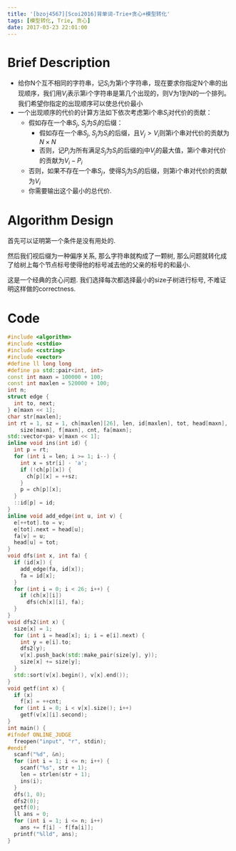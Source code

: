 ```yaml
---
title: '[bzoj4567][Scoi2016]背单词-Trie+贪心+模型转化'
tags: [模型转化, Trie, 贪心]
date: 2017-03-23 22:01:00
---
```


# Brief Description

* 给你N个互不相同的字符串，记$S_i$为第i个字符串，现在要求你指定N个串的出现顺序，我们用$V_i$表示第i个字符串是第几个出现的，则V为1到N的一个排列。我们希望你指定的出现顺序可以使总代价最小
* 一个出现顺序的代价的计算方法如下依次考虑第i个串$S_i$对代价的贡献：
  * 假如存在一个串$S_j$, $S_j$为$S_i$的后缀：
    * 假如存在一个串$S_j$, $S_j$为$S_i$的后缀，且$V_j>V_i$则第i个串对代价的贡献为$N\times N$
    * 否则，记$P_i$为所有满足$S_j$为$S_i$的后缀的j中$V_j$的最大值，第i个串对代价的贡献为$V_i-P_i$
  * 否则，如果不存在一个串$S_j$，使得$S_j$为$S_i$的后缀，则第i个串对代价的贡献为$V_i$
  * 你需要输出这个最小的总代价.

# Algorithm Design

首先可以证明第一个条件是没有用处的.

然后我们视后缀为一种偏序关系, 那么字符串就构成了一颗树, 那么问题就转化成了给树上每个节点标号使得他的标号减去他的父亲的标号的和最小.

这是一个经典的贪心问题. 我们选择每次都选择最小的size子树进行标号, 不难证明这样做的correctness.

# Code

```c++
#include <algorithm>
#include <cstdio>
#include <cstring>
#include <vector>
#define ll long long
#define pa std::pair<int, int>
const int maxn = 100000 + 100;
const int maxlen = 520000 + 100;
int n;
struct edge {
  int to, next;
} e[maxn << 1];
char str[maxlen];
int rt = 1, sz = 1, ch[maxlen][26], len, id[maxlen], tot, head[maxn],
    size[maxn], f[maxn], cnt, fa[maxn];
std::vector<pa> v[maxn << 1];
inline void ins(int id) {
  int p = rt;
  for (int i = len; i >= 1; i--) {
    int x = str[i] - 'a';
    if (!ch[p][x]) {
      ch[p][x] = ++sz;
    }
    p = ch[p][x];
  }
  ::id[p] = id;
}
inline void add_edge(int u, int v) {
  e[++tot].to = v;
  e[tot].next = head[u];
  fa[v] = u;
  head[u] = tot;
}
void dfs(int x, int fa) {
  if (id[x]) {
    add_edge(fa, id[x]);
    fa = id[x];
  }
  for (int i = 0; i < 26; i++) {
    if (ch[x][i])
      dfs(ch[x][i], fa);
  }
}
void dfs2(int x) {
  size[x] = 1;
  for (int i = head[x]; i; i = e[i].next) {
    int y = e[i].to;
    dfs2(y);
    v[x].push_back(std::make_pair(size[y], y));
    size[x] += size[y];
  }
  std::sort(v[x].begin(), v[x].end());
}
void getf(int x) {
  if (x)
    f[x] = ++cnt;
  for (int i = 0; i < v[x].size(); i++)
    getf(v[x][i].second);
}
int main() {
#ifndef ONLINE_JUDGE
  freopen("input", "r", stdin);
#endif
  scanf("%d", &n);
  for (int i = 1; i <= n; i++) {
    scanf("%s", str + 1);
    len = strlen(str + 1);
    ins(i);
  }
  dfs(1, 0);
  dfs2(0);
  getf(0);
  ll ans = 0;
  for (int i = 1; i <= n; i++)
    ans += f[i] - f[fa[i]];
  printf("%lld", ans);
}

```